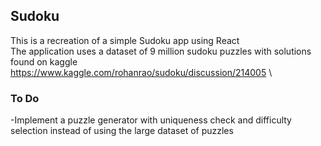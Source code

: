 ## Sudoku

This is a recreation of a simple Sudoku app using React \
The application uses a dataset of 9 million sudoku puzzles with solutions found on kaggle \
https://www.kaggle.com/rohanrao/sudoku/discussion/214005 \

### To Do

-Implement a puzzle generator with uniqueness check and difficulty selection instead of using the large dataset of puzzles
